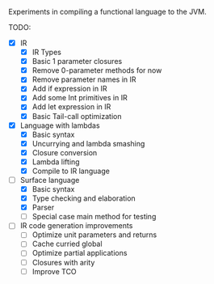 Experiments in compiling a functional language to the JVM.

TODO:
- [x] IR
  - [x] IR Types
  - [x] Basic 1 parameter closures
  - [x] Remove 0-parameter methods for now
  - [x] Remove parameter names in IR
  - [x] Add if expression in IR
  - [x] Add some Int primitives in IR
  - [x] Add let expression in IR
  - [x] Basic Tail-call optimization
- [x] Language with lambdas
  - [x] Basic syntax
  - [x] Uncurrying and lambda smashing
  - [x] Closure conversion
  - [x] Lambda lifting
  - [x] Compile to IR language
- [ ] Surface language
  - [x] Basic syntax
  - [x] Type checking and elaboration
  - [x] Parser
  - [ ] Special case main method for testing
- [ ] IR code generation improvements
  - [ ] Optimize unit parameters and returns
  - [ ] Cache curried global
  - [ ] Optimize partial applications
  - [ ] Closures with arity
  - [ ] Improve TCO
